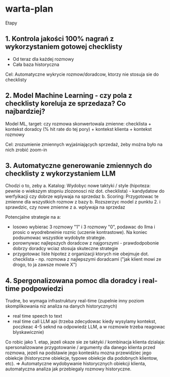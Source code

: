 # warta-plan

Etapy 

## 1. Kontrola jakości 100% nagrań z wykorzystaniem gotowej checklisty
   - Od teraz dla każdej rozmowy
   - Cała baza historyczna
     
Cel: Automatyczne wykrycie rozmow/doradcow, ktorzy nie stosuja sie do checklisty


## 2. Model Machine Learning - czy pola z checklisty koreluja ze sprzedaza? Co najbardziej?

Model ML, target: czy rozmowa skonwertowala
zmienne: checklista + kontekst doradcy (% hit rate do tej pory) + kontekst klienta + kontekst rozmowy

Cel: zrozumienie zmiennych wyjaśniających sprzedaż, żeby można było na nich zrobić zoom-in

## 3. Automatyczne generowanie zmiennych do checklisty z wykorzystaniem LLM

Chodzi o to, zeby
a. Katalog: Wydobyc nowe taktyki / style (hipoteza: pewnie o wiekszym stopniu zlozonosci niz dot. checklista) - kandydatow do werfyikacji czy dobrze wplywaja na sprzedaz
b. Scoring: Przygotowac te zmienne dla wszystkich rozmow z bazy
b. Rozszerzyc model z punktu 2. i sprawdzic, czy nowe zmienne z a. wplywaja na sprzedaz

Potencjalne strategie na a:
- losowo wybierac 3 rozmowy "1" i 3 rozmowy "0", podawac do llma i prosic o wyodrebneinie roznic (uczenie kontrastowe). Na koniec podsumowac wszystkie wydobyte strategie.
- porownywac najlepszych doradcow z najgorszymi - prawdodpobonie dobrzy doradcy wciaz stosuja skuteczne strategie
- przygotowac liste hipotez z organizacji ktorych nie obejmuje dot. checklista - np. rozmowa z najlepszymi doradcami ("jak klient mowi ze drogo, to ja zawsze mowie X")

## 4. Spergonalizowana pomoc dla doradcy i real-time podpowiedzi

Trudne, bo wymaga infrastruktury real-time (zupelnie inny poziom skomplikowania niz analiza na danych historycznych)
- real time speech to text
- real time call LLM api (trzeba zdecydowac kiedy wysylamy kontekst, poczkeac 4-5 seknd na odpowiedz LLM, a w rozmowie trzeba reagowac blyskawicznie)

Co robic jako 1. etap, jezeli okaze sie ze taktyki / kombinacja klienta dzialaja: spersonalizowane przygotowanie / argumenty dla danego klienta przed rozmowa, jezeli na podstawie jego kontesktu mozna przewidziec jego obiekcje (historyczne obiekcje, typowe obiekcje dla podobnych klientow, etc). => Automatyczne wydobywanie historycznych obiekcji klienta, automatyczna analiza jak przebiegaly rozmowy historyczne. 
